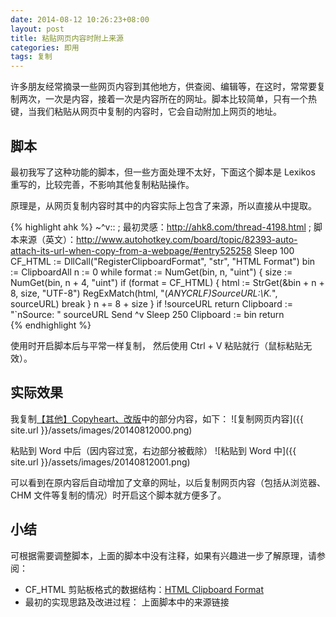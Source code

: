 ```yaml
---
date: 2014-08-12 10:26:23+08:00
layout: post
title: 粘贴网页内容时附上来源
categories: 即用
tags: 复制
---
```


许多朋友经常摘录一些网页内容到其他地方，供查阅、编辑等，在这时，常常要复制两次，一次是内容，接着一次是内容所在的网址。脚本比较简单，只有一个热键，当我们粘贴从网页中复制的内容时，它会自动附加上网页的地址。

## 脚本

最初我写了这种功能的脚本，但一些方面处理不太好，下面这个脚本是 Lexikos 重写的，比较完善，不影响其他复制粘贴操作。

原理是，从网页复制内容时其中的内容实际上包含了来源，所以直接从中提取。

{% highlight ahk %}
~^v:: 
; 最初灵感：http://ahk8.com/thread-4198.html
; 脚本来源（英文）：http://www.autohotkey.com/board/topic/82393-auto-attach-its-url-when-copy-from-a-webpage/#entry525258
Sleep 100
CF_HTML := DllCall("RegisterClipboardFormat", "str", "HTML Format")
bin := ClipboardAll
n := 0
while format := NumGet(bin, n, "uint")
{
    size := NumGet(bin, n + 4, "uint")
    if (format = CF_HTML)
    {
        html := StrGet(&bin + n + 8, size, "UTF-8")
        RegExMatch(html, "(*ANYCRLF)SourceURL:\K.*", sourceURL)
        break
    }
    n += 8 + size
}
if !sourceURL
    return
Clipboard := "`nSource: " sourceURL
Send ^v
Sleep 250
Clipboard := bin
return  
{% endhighlight %}

使用时开启脚本后与平常一样复制， 然后使用 Ctrl + V 粘贴就行（鼠标粘贴无效）。

## 实际效果

我复制[【其他】Copyheart、改版](http://zhuanlan.zhihu.com/autohotkey/19751034)中的部分内容，如下：
![复制网页内容]({{ site.url }}/assets/images/20140812000.png)

粘贴到 Word 中后（因内容过宽，右边部分被截除）
![粘贴到 Word 中]({{ site.url }}/assets/images/20140812001.png)

可以看到在原内容后自动增加了文章的网址，以后复制网页内容（包括从浏览器、CHM 文件等复制的情况）时开启这个脚本就方便多了。

## 小结

可根据需要调整脚本，上面的脚本中没有注释，如果有兴趣进一步了解原理，请参阅：

* CF_HTML 剪贴板格式的数据结构：[HTML Clipboard Format](http://msdn.microsoft.com/en-us/library/aa767917)
* 最初的实现思路及改进过程： 上面脚本中的来源链接
